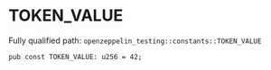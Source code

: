 # TOKEN_VALUE

Fully qualified path: `openzeppelin_testing::constants::TOKEN_VALUE`

<pre><code class="language-rust">pub const TOKEN_VALUE: u256 = 42;</code></pre>

